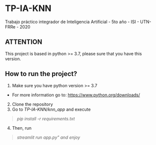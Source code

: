 # TP-IA-KNN

Trabajo práctico integrador de Inteligencia Artificial - 5to año - ISI - UTN-FRRe - 2020

## ATTENTION

This project is based in python >= 3.7, please sure that you have this version.

## How to run the project?

1. Make sure you have python version >= 3.7
* For more information go to: https://www.python.org/downloads/
2. Clone the repository
3. Go to <i>TP-IA-KNN/knn_app</i> and execute 
><i>pip install -r requirements.txt</i>
4. Then, run 
><i>streamlit run app.py" and enjoy<i/>

<!-- First, go to the knn_app "cd knn_app".
Run "python setup.py install"
Check, that all dependencies are installed
Then, run "streamlit run app.py" and enjoy!! -->
